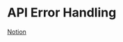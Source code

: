 # API Error Handling

[Notion](https://jnaimxiii.notion.site/08-Random-QnA-b41d5c6aa8714e4c87ea2295bd0e8774)
